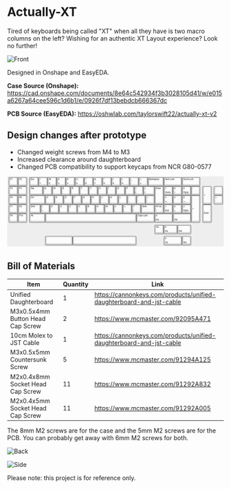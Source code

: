 # Actually-XT

Tired of keyboards being called "XT" when all they have is two macro columns on the left? Wishing for an authentic XT Layout experience? Look no further!


![Front](https://github.com/nearestexit/Actually-XT/blob/main/Pictures/front.JPG)


Designed in Onshape and EasyEDA.

**Case Source (Onshape):** https://cad.onshape.com/documents/8e64c542934f3b3028105d41/w/e015a6267a64cee596c1d6b1/e/0926f7df13bebdcb666367dc

**PCB Source (EasyEDA):**  https://oshwlab.com/taylorswift22/actually-xt-v2

## Design changes after prototype

* Changed weight screws from M4 to M3
* Increased clearance around daughterboard
* Changed PCB compatibility to support keycaps from NCR G80-0577


![KLE](https://github.com/nearestexit/Actually-XT/blob/main/Pictures/kle.png)


## Bill of Materials

| Item  | Quantity | Link |
| ------------- | ------------- | ------------- | 
| Unified Daughterboard  | 1  | https://cannonkeys.com/products/unified-daughterboard-and-jst-cable |
| M3x0.5x4mm Button Head Cap Screw | 2  | https://www.mcmaster.com/92095A471 |
| 10cm Molex to JST Cable | 1 | https://cannonkeys.com/products/unified-daughterboard-and-jst-cable |
| M3x0.5x5mm Countersunk Screw | 5 | https://www.mcmaster.com/91294A125 |
| M2x0.4x8mm Socket Head Cap Screw | 11 | https://www.mcmaster.com/91292A832 |
| M2x0.4x5mm Socket Head Cap Screw | 11 | https://www.mcmaster.com/91292A005 |

The 8mm M2 screws are for the case and the 5mm M2 screws are for the PCB. You can probably get away with 6mm M2 screws for both.


![Back](https://github.com/nearestexit/Actually-XT/blob/main/Pictures/back.JPG)


![Side](https://github.com/nearestexit/Actually-XT/blob/main/Pictures/side.JPG)

Please note: this project is for reference only.
